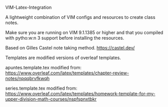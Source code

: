 VIM-Latex-Integration

A lightweight combination of VIM configs and resources to create class notes.

Make sure you are running on VIM 9.1.1385 or higher and that you compiled with pytho:w:n 3 support before installing the resources.

Based on Gilles Castel note taking method. 
https://castel.dev/

Templates are modified versions of overleaf templates.

apuntes.template.tex modified from: https://www.overleaf.com/latex/templates/chapter-review-notes/npqqbrvfkwqh

series.template.tex modified from: https://www.overleaf.com/latex/templates/homework-template-for-my-upper-division-math-courses/nspfspnxtbkr
